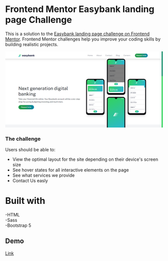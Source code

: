 # Frontend Mentor Easybank landing page Challenge
This is a solution to the [Easybank landing page challenge on Frontend Mentor](https://www.frontendmentor.io/solutions/easybank-landing-page-Syr-qnZXq). Frontend Mentor challenges help you improve your coding skills by building realistic projects.


![Preview](images/preview.png)

### The challenge

Users should be able to: 

- View the optimal layout for the site depending on their device's screen size <br>
- See hover states for all interactive elements on the page<br>
- See what services we provide  <br>
- Contact Us easly <br>

# Built with
-HTML <br>
-Sass <br>
-Bootstrap 5


## Demo
[Link](https://adham909.github.io/Easybank-landing-page/)
